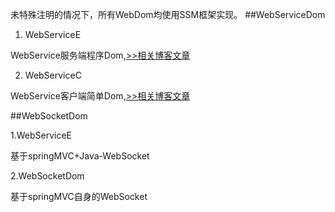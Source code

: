 未特殊注明的情况下，所有WebDom均使用SSM框架实现。
##WebServiceDom
1. WebServiceE 
  
  WebService服务端程序Dom,[>>相关博客文章](http://windcoder.com/webservicerumenchushiyong/)

2. WebServiceC
  
  WebService客户端简单Dom,[>>相关博客文章](http://windcoder.com/webservicerumenchushiyongerdiaoyongwebservicefuwu/)

##WebSocketDom

1.WebServiceE

  基于springMVC+Java-WebSocket

2.WebSocketDom
  
  基于springMVC自身的WebSocket
